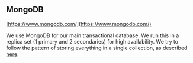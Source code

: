 ## MongoDB

[https://www.mongodb.com/](https://www.mongodb.com/)

We use MongoDB for our main transactional database. We run this in a replica set (1 primary and 2 secondaries) for high availability. We try to follow the pattern of storing everything in a single collection, as described [here](https://youtu.be/IYlWOk9Hu5g?t=1094).
